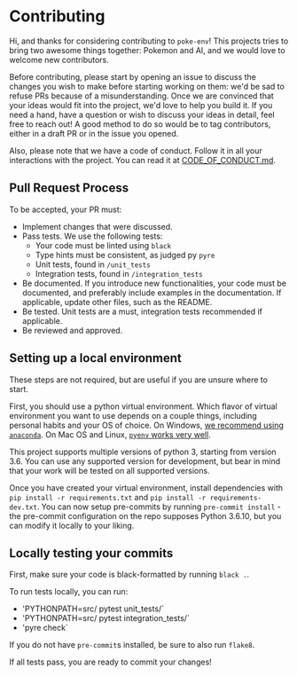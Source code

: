# Contributing

Hi, and thanks for considering contributing to `poke-env`! This projects tries to bring two awesome things together: Pokemon and AI, and we would love to welcome new contributors.

Before contributing, please start by opening an issue to discuss the changes you wish to make before starting working on them: we'd be sad to refuse PRs because of a misunderstanding. Once we are convinced that your ideas would fit into the project, we'd love to help you build it. If you need a hand, have a question or wish to discuss your ideas in detail, feel free to reach out! A good method to do so would be to tag contributors, either in a draft PR or in the issue you opened.

Also, please note that we have a code of conduct. Follow it in all your interactions with the project. You can read it at [CODE_OF_CONDUCT.md](CODE_OF_CONDUCT.md).

## Pull Request Process

To be accepted, your PR must:

- Implement changes that were discussed.
- Pass tests. We use the following tests:
    - Your code must be linted using `black`
    - Type hints must be consistent, as judged py `pyre`
    - Unit tests, found in `/unit_tests`
    - Integration tests, found in `/integration_tests`
- Be documented. If you introduce new functionalities, your code must be documented, and preferably include examples in the documentation. If applicable, update other files, such as the README.
- Be tested. Unit tests are a must, integration tests recommended if applicable.
- Be reviewed and approved.

## Setting up a local environment

These steps are not required, but are useful if you are unsure where to start.

First, you should use a python virtual environment. Which flavor of virtual environment you want to use depends on a couple things, including personal habits and your OS of choice. On Windows, [we recommend using `anaconda`](https://docs.conda.io/projects/conda/en/latest/user-guide/tasks/manage-environments.html). On Mac OS and Linux, [`pyenv` works very well](https://github.com/pyenv/pyenv).

This project supports multiple versions of python 3, starting from version 3.6. You can use any supported version for development, but bear in mind that your work will be tested on all supported versions.

Once you have created your virtual environment, install dependencies with `pip install -r requirements.txt` and `pip install -r requirements-dev.txt`. You can now setup pre-commits by running `pre-commit install` - the pre-commit configuration on the repo supposes Python 3.6.10, but you can modify it locally to your liking.

## Locally testing your commits

First, make sure your code is black-formatted by running `black .`.

To run tests locally, you can run:

- 'PYTHONPATH=src/ pytest unit_tests/`
- 'PYTHONPATH=src/ pytest integration_tests/`
- 'pyre check`

If you do not have `pre-commit`s installed, be sure to also run `flake8`.

If all tests pass, you are ready to commit your changes!

